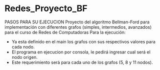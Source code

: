 # Redes_Proyecto_BF
PASOS PARA SU EJECUCION
Proyecto del algoritmo Bellman-Ford para implementación con diferentes grafos (simples, intermedios, avanzados) para el curso de Redes de Computadoras
Para la ejecución:
- Ya esta definido en el main los grafos con sus respectivos valores para cada nodo.
- El programa en ejecucion por consola, le pedirá ingresar cual será el nodo origen. 
- Este requerimiento será para cada uno de los grafos (5, 8 y 11 nodos).
